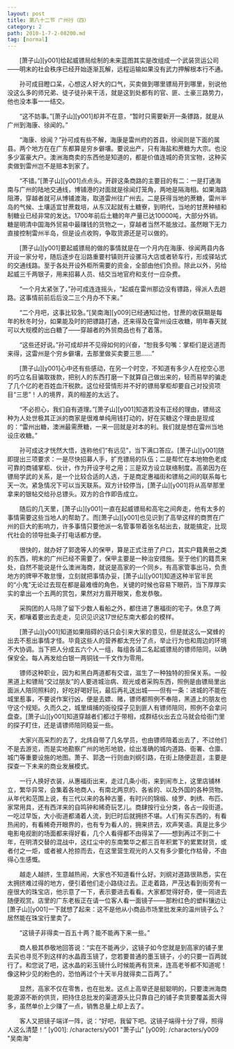 ```yaml
---
layout: post
title: 第八十二节 广州行（四）
category: 2
path: 2010-1-7-2-08200.md
tag: [normal]
---
```


　　[萧子山][y001]给起威镖局绘制的未来蓝图其实是改组成一个武装货运公司——明末的社会秩序已经开始逐渐瓦解，远程运输如果没有武力押解根本行不通。

　　孙可成目瞪口呆，心想这人好大的口气，买卖做到哪里镖局开到哪里，别说他没这么多的师兄弟、徒子徒孙来干活，就是这到处都有的官、匪、土豪三路势力，他也没本事一一结交。

　　“这不妨事。”[萧子山][y001]却并不在意，“暂时只需要新开一条镖路，就是从广州到海康、徐闻的。”

　　“海康、徐闻？”孙可成有些不解，海康是雷州府的首县，徐闻则是下面的属县。两个地方在在广东都算是穷乡僻壤。要说出产，只有海盐和蔗糖为大宗。也没多少富豪大户。澳洲海商卖的东西他是知道的，都是价值连城的奇货宝物，这种买卖做到雷州岂不是赔本到家了。

　　“不错。”[萧子山][y001]点点头。开辟这条商路的主要目的有二：一是打通海南与广州的陆地交通线，博铺港的对面就是徐闻灯笼角，两地是隔海相。如果海路阻滞，穿越者就可从博铺渡海，取道雷州往广州去。二是获得当地的蔗糖，雷州半岛的气候、土壤适宜甘蔗栽培，从东汉起就有土糖寮，到明代，当地的甘蔗种植和制糖业已经非常的发达。1700年前后土糖的年产量已达10000吨，大部分外销。糖是明清中国海外贸易中最赚钱的货物之一，穿越者当然不能放过。虽然眼下无力直接控制雷州半岛，但是设点收购，争取货源还是可以做的。

　　[萧子山][y001]要起威镖局的做的事情就是在一个月内在海康、徐闻两县内各开设一家分号，随后逐步在沿路重要村镇则开设骡马大店或者轿车行，形成驿站式的交通线路。至于各处开设外柜所需要的资金，全部由他们负担。除此以外，另给起威三千两银子，用来招募人员、结交当地官府和支付一应杂费。

　　“一个月太紧张了，”孙可成连连摇头，“起威在雷州那边没有镖路，得派人去趟路。这事情前前后后没二三个月办不下来。”

　　“二个月吧，这事比较急。”[吴南海][y009]已经通知过他，甘蔗的收获期是每年的秋冬时分，如果能及时的把镖路打通，还来得及在雷州设庄收糖，明年春天就可以大规模的出白糖了——穿越者的外贸商品也有了着落。

　　“这些还好说。”孙可成却并不见得如何的兴奋，“恕我多句嘴：掌柜们是远道而来得，这雷州是个穷乡僻壤，去那里做买卖要三思……”

　　[萧子山][y001]心中还有些感动，在另一个时空，不知道有多少人在挖空心思的巧立名目骗取拨款，把别人的东西打磨一下就算自己做出来的，轻而易举的骗走了几个亿的老百姓血汗税款。这位经营情形并不好的镖局掌柜却要自己对投资项目“三思”！人的境界，真的相差的太远了。

　　“不必担心，我们自有道理。”[萧子山][y001]知道若没有正经的理由，镖局这种为人处世极其正派的商家是很难单纯用钱打动的，好在买糖这个理由是现成的：“雷州出糖，澳洲最需蔗糖，一来一回就是对本的利。我们就是想在雷州当地设庄收糖。”

　　孙可成这才恍然大悟，连称他们“有远见”，当下满口答应。[萧子山][y001]随即提出三项要求：一是尽快招募人手，扩充镖局的队伍；二是帮忙在本地物色老成可靠的商铺掌柜、伙计，作为开设字号之用；三是双方设立联络制度。高弟因为在镖局学武的关系，是一个比较合适的人选，于是商定惠福街和镖局之间的联系每七天一次。紧急情况下可以当天联系。双方计较停当，[萧子山][y001]将从高举那里拿来的银帖交给孙总镖头。双方的合作即告成立。

　　随后的几天里，[萧子山][y001]一直在起威镖局和高宅之间奔走，他有太多的事情需要这些当地人的帮助了。而[萧子山][y001]也见识到了高举这样的商贾在广州的巨大的影响力，许多事情只要他派一名管事带着张名帖出去，就能搞定，比现代社会的领导批条子打电话都方便。

　　很快的，就办好了郭逸等人的保甲，算是正式注册了户口，其实户籍黄册之类的东西，明末的广州已经不需要了，保甲主要是一种治安措施。至于他们的籍贯来处，自然不能说是什么澳洲海商，就说是高家的一个同乡。有高家管事出马，负责地方的牌甲不敢怠慢，立刻就把事情办妥，[萧子山][y001]知道这种半官半民的“小鬼”无论过去现在都是最难缠的角色，关键的时候也容易下眼药，当下厚厚实实的拿出一个五两的赏包，果然对方眉开眼笑，愈发恭敬。

　　采购团的人马除了留下少数人看船之外，都住进了惠福街的宅子。休息了两天，都嚷着要出去走走，见识见识这17世纪东南大都会的模样。

　　[萧子山][y001]知道如果阻碍的话只会引来大家的意见，但是就这么一窝蜂的出去不惹出事情才怪。毕竟这些人的营养都太充分了点，举止行为也和周边的环境不大协调。当下把人分成五六个人一组，每组各请二名起威镖局的镖师陪同，以确保安全。每人再发给白银一两铜钱一千文作为零用。

　　镖师这种职业，因为和黑白两道都有交谊，滋生了一种独特的担保关系。一般黑道上和镖局“交过朋友”的人要进城治病、观光或者采购东西，照例是由镖局里出面派人陪同照料的，好吃好喝好玩，最后再礼送出城——但有一条：进城的不能在城里惹事，不要说作案行凶，便是去嫖、赌，镖师都照例不奉陪，黑道上的朋友也守这个规矩。久而久之，城里缉捕的衙役探子见到匪人有镖师陪同，照例不会拿问盘查。[萧子山][y001]知道穿越者们都过于带相，成群结伙出去立马就会给衙门里的探子盯住，还是请镖师陪同稳妥一些。

　　大家兴高采烈的去了，北炜自带了几名学员，也由镖师陪着出去了，不过他们不是去游览，而是实地勘察广州的地形地貌，绘出准确的城内道路、衙署、仓廪、城门等重要设施的地图。萧子、郭逸一行则由刘纲引路，在街上随便逛逛，主要是探查一下未来的商业发展模式。

　　一行人换好衣装，从惠福街出来，走过几条小街，来到闹市上，这里店铺林立，繁华异常，会集着各地商人，有南北两京的、各省的、以及外国的各种货物。从年代和范围上说，有三代以来的各种古董，有时兴的锦缎、绫罗、刺绣、布匹、家常用具，还有西洋来的自鸣钟和稀奇玩艺儿。商肆按行业分类，各占一段街道。一吃过早饭，大小街道都涌着人流，到巳时后就拥挤不堪。人们有买东西的，有看热闹的，有看稀奇开眼界的，也有专为看人的，拥来挤去，欢声笑语。真是比多少电影电视剧的场面都来得好看，几个人看得都不由得呆了——想到再过不到二十年，在明清交替的混战中，这红尘中的东南繁华之都三百年积累下的累累财货，或者付之一炬，或者被人抢掠而去，在这里营生观光的人又有多少要化作枯骨，不由得心生感慨。

　　越走人越挤，生意越热闹，大家也不知道看什么好。刘纲对道路很熟悉，实在太拥挤难过得的地方，便引着他们走小路绕过去。正走着路，严茂达看到街旁有一座很大的珠宝店，他示意了一下，表示要进去看看。大家都觉得好奇，便一同进去随便观赏。店里的广东老板正在请一位客人看一面镜子——那粉红色的塑料镶边让[萧子山][y001]一下就想了起来：这不是他从小商品市场里批发来的温州镜子么？居然能在珠宝行里卖了。

　　“这镜子非得卖一百五十两？能不能再下来一些。”

　　商人极其恭敬地回答说：“实在不能再少，这镜子如今您就是到高家的铺子里去买也寻觅不到这样的水晶霞玉镜了，您若要普通的墨玉镜子，小的只要一百两就行了。和您说了吧，这水晶的彩玉镜什么时候能再有货来，连高老爷都不知道呢！像这种少见的粉色的，恐怕再过个十天半月就得卖二百两了。”

　　显然，高家不仅在零售，也在批发。这点上高举还是挺聪明的，只要澳洲海商能源源不断的供货，把持住总批发的渠道源头比只靠自己的铺子卖货要覆盖面大得多，虽然单价上少赚了一点，销售总量上却上去了。

　　客人又把镜子端详一阵，说：“好吧，我留下吧。这镜子端得十分了得，照得人这么清楚！”
[y001]: /characters/y001 "萧子山"
[y009]: /characters/y009 "吴南海"

